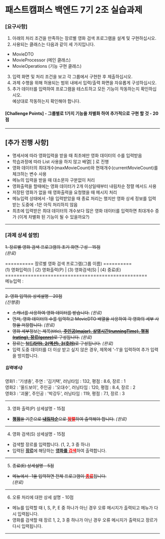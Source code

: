# 패스트캠퍼스 백엔드 7기 2조 실습과제

### [요구사항]
1. 아래의 처리 조건을 만족하는 장르별 영화 검색 프로그램을 설계 및 구현하십시오.
2. 사용되는 클래스는 다음과 같이 세 가지입니다.
* MovieDTO
* MovieProcessor (메인 클래스)
* MovieOperations (기능 구현 클래스)
3. 입력 화면 및 처리 조건을 보고 각 그룹에서 구현한 후 제출하십시오.
4. 과제 수행을 위해 허용되는 범위 내에서 입력/출력 화면을 자유롭게 구성하십시오.
5. 추가 데이터를 입력하여 프로그램을 테스트하고 모든 기능이 작동하는지 확인하십시오.<br>예상대로 작동하는지 확인해야 합니다.

#### [Challenge Points] - 그룹별로 1가지 기능을 차별화 하여 추가적으로 구현 할 것 - 20점

***
## [추가 진행 사항]
* 명세서에 따라 영화입력을 받을 때 최초에만 영화 데이터의 수를 입력받음
* 학습과정에 따라 List 사용을 하지 않고 배열[ ] 로 진행
* 영화 데이터의 최대개수(maxMovieCount)와 현재개수(currentMovieCount)를 체크하는 변수 사용
* 메뉴의 입력을 받을 때 대소문자 구분없이 처리
* 영화출력을 할때에는 영화 데이터가 2개 이상일때부터 내림차순 정렬 메서드 사용
* 저장된 영화가 없을 때 영화출력을 요청했을 때 메시지 처리
* 메뉴입력 상태에서 -1을 입력받았을 때 종료 처리는 했지만 영화 상세 정보를 입력받는 도중에 -1은 아직 처리하지 않음
* 최초에 입력받은 최대 데이터의 개수보다 많은 영화 데이터를 입력하면 최대개수 증가 (이게 차별화 된 기능이 될 수 있을까요?)
***

### [과제 상세 설명]

~~1. 장르별 영화 검색 프로그램의 초기 화면 구성 - 15점~~<br>
*(완료)*

========== 장르별 영화 검색 프로그램(그룹 이름) ==========<br>
(1) 영화입력(I) | (2) 영화출력(P) | (3) 영화검색(S) | (4) 중료(E)<br>
==================================================<br>
메뉴입력 : 
***
~~2. 영화 입력(I) 상세설명 - 20점~~<br>
*(진행중)*
* ~~스캐너를 사용하여 영화 데이터를 받습니다.~~ *(완료)*
* ~~먼저, 영화 데이터의 수를 입력하고 MovieDTO 배열을 사용하여 각 영화의 세부 사항을 저장합니다.~~ *(완료)*
* ~~영화 세부정보는 제목(title), <u><b>주인공(major), 상영시간(runningTime), 평점(rating), 장르(genre)</b></u>로 구성됩니다.~~ *(완료)*
* ~~장르는 <u><b>1(드라마), 2(액션), 3(호러)</b></u>로 구성됩니다.~~ *(완료)*
* 입력 도중 데이터를 더 이상 받고 싶지 않은 경우, 제목에 '-1'을 입력하여 추가 입력을 방지합니다.
##### 입력예시)
영화1 : '기생충', 주연 : '김기택', 러닝타임 : 132, 평점 : 8.6, 장르 : 1<br>
영화2 : '올드보이', 주인공 : '오대수', 러닝타임 : 120, 평점 : 8.4, 장르 : 2<br>
영화3 : '괴물', 주인공 : '박강두', 러닝타임 : 119, 평점 : 7.1, 장르 : 3
***
3. 영화 출력(P) 상세설명 - 15점
* ~~<u><b>평점</b></u>을 기준으로 <u><b>내림차순</b></u>으로 <u><b><span style="color:red">정렬</span></b></u>하여 출력해야 합니다.~~ *(완료)*
***
4. 영화 검색(S) 상세설명 - 15점
* 검색할 장르를 입력합니다. (1, 2, 3 중 하나)
* 입력된 <u><b>장르</b></u>에 해당하는 <u><b>영화를 <span style="color:red">검색</span></b></u>하여 출력합니다.
***
5. ~~종료(E) 상세설명 - 5점~~
* ~~메뉴에서 -1을 입력하면 전체 프로그램이 <u><b><span style="color:red">종료</span></b></u>됩니다.~~<br>
  *(완료)*
***
6. 오류 처리에 대한 상세 설명 - 10점
* 메뉴를 입력할 때 I, S, P, E 중 하나가 아닌 경우 오류 메시지가 출력되고 메뉴가 다시 입력됩니다.
* 영화를 검색할 때 장르 1, 2, 3 중 하나가 아닌 경우 오류 메시지가 출력되고 장르가 다시 입력됩니다.
***
